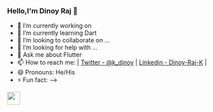 ### Hello,I'm Dinoy Raj 👋



- 🔭 I’m currently working on 
- 🌱 I’m currently learning Dart
- 👯 I’m looking to collaborate on ...
- 🤔 I’m looking for help with ...
- 💬 Ask me about Flutter
- 📫 How to reach me: 
| [Twitter - @k_dinoy](https://twitter.com/k_dinoy) |  [Linkedin - Dinoy-Raj-K](https://www.linkedin.com/in/dinoy-raj-k-609542194/) |
- 😄 Pronouns: He/His
- ⚡ Fun fact: 
-->
<img src="https://raw.githubusercontent.com/<OWNER>/<OWNER>/master/<GIF_NAME>.gif" width="30px">
